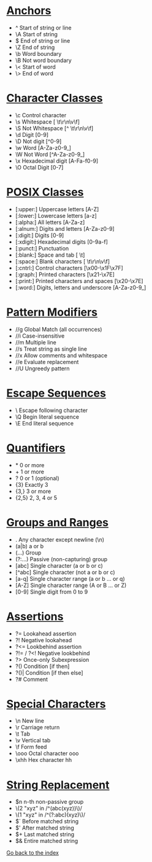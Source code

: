 [Anchors](#Anchors)
===================

-   ^ Start of string or line
-   \\A Start of string
-   $ End of string or line
-   \\Z End of string
-   \\b Word boundary
-   \\B Not word boundary
-   \\&lt; Start of word
-   \\&gt; End of word

[Character Classes](#Character%20Classes)
=========================================

-   \\c Control character
-   \\s Whitespace \[ \\t\\r\\n\\v\\f\]
-   \\S Not Whitespace \[^ \\t\\r\\n\\v\\f\]
-   \\d Digit \[0-9\]
-   \\D Not digit \[^0-9\]
-   \\w Word \[A-Za-z0-9\_\]
-   \\W Not Word \[^A-Za-z0-9\_\]
-   \\x Hexadecimal digit \[A-Fa-f0-9\]
-   \\O Octal Digit \[0-7\]

[POSIX Classes](#POSIX%20Classes)
=================================

-   \[:upper:\] Uppercase letters \[A-Z\]
-   \[:lower:\] Lowercase letters \[a-z\]
-   \[:alpha:\] All letters \[A-Za-z\]
-   \[:alnum:\] Digits and letters \[A-Za-z0-9\]
-   \[:digit:\] Digits \[0-9\]
-   \[:xdigit:\] Hexadecimal digits \[0-9a-f\]
-   \[:punct:\] Punctuation
-   \[:blank:\] Space and tab \[ \\t\]
-   \[:space:\] Blank characters \[ \\t\\r\\n\\v\\f\]
-   \[:cntrl:\] Control characters \[\\x00-\\x1F\\x7F\]
-   \[:graph:\] Printed characters \[\\x21-\\x7E\]
-   \[:print:\] Printed characters and spaces \[\\x20-\\x7E\]
-   \[:word:\] Digits, letters and underscore \[A-Za-z0-9\_\]

[Pattern Modifiers](#Pattern%20Modifiers)
=========================================

-   //g Global Match (all occurrences)
-   //i Case-insensitive
-   //m Multiple line
-   //s Treat string as single line
-   //x Allow comments and whitespace
-   //e Evaluate replacement
-   //U Ungreedy pattern

[Escape Sequences](#Escape%20Sequences)
=======================================

-   \\ Escape following character
-   \\Q Begin literal sequence
-   \\E End literal sequence

[Quantifiers](#Quantifiers)
===========================

-   \* 0 or more
-   \+ 1 or more
-   ? 0 or 1 (optional)
-   {3} Exactly 3
-   {3,} 3 or more
-   {2,5} 2, 3, 4 or 5

[Groups and Ranges](#Groups%20and%20Ranges)
===========================================

-   . Any character except newline (\\n)
-   (a|b) a or b
-   (...) Group
-   (?:...) Passive (non-capturing) group
-   \[abc\] Single character (a or b or c)
-   \[^abc\] Single character (not a or b or c)
-   \[a-q\] Single character range (a or b ... or q)
-   \[A-Z\] Single character range (A or B ... or Z)
-   \[0-9\] Single digit from 0 to 9

[Assertions](#Assertions)
=========================

-   ?= Lookahead assertion
-   ?! Negative lookahead
-   ?&lt;= Lookbehind assertion
-   ?!= / ?&lt;! Negative lookbehind
-   ?&gt; Once-only Subexpression
-   ?() Condition \[if then\]
-   ?()| Condition \[if then else\]
-   ?\# Comment

[Special Characters](#Special%20Characters)
===========================================

-   \\n New line
-   \\r Carriage return
-   \\t Tab
-   \\v Vertical tab
-   \\f Form feed
-   \\ooo Octal character ooo
-   \\xhh Hex character hh

[String Replacement](#String%20Replacement)
===========================================

-   $n n-th non-passive group
-   \\(2 "xyz" in /^(abc(xyz))\\)/
-   \\(1 "xyz" in /^(?:abc)(xyz)\\)/
-   $\` Before matched string
-   $' After matched string
-   $+ Last matched string
-   $& Entire matched string

[Go back to the index](index.html)
